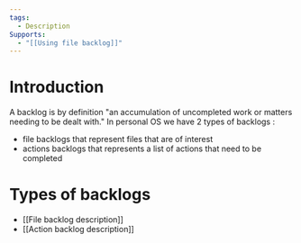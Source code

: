 ```yaml
---
tags:
  - Description
Supports:
  - "[[Using file backlog]]"
---
```

# Introduction

A backlog is by definition "an accumulation of uncompleted work or matters needing to be dealt with."
In personal OS we have 2 types of backlogs : 
- file backlogs that represent files that are of interest
- actions backlogs that represents a list of actions that need to be completed 

# Types of backlogs 
- [[File backlog description]]
- [[Action backlog description]]